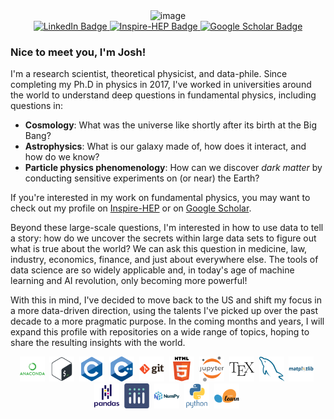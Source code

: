 <div align="middle">
<img src="https://github.com/JoshuaAEby/JoshuaAEby/assets/162149706/f920e805-73da-4706-9f42-4e4e2eb0fb47" alt="image" width="800">
</div>
<div id="badges" align="center">
  <a href="https://www.linkedin.com/in/joshua-eby-02bb622b7/" target="_blank">
    <img src="https://img.shields.io/badge/LinkedIn-blue?style=for-the-badge&logo=linkedin&logoColor=white" alt="LinkedIn Badge"/>
  </a>
  <a href="https://inspirehep.net/authors/1497168?ui-citation-summary=true" target="_blank">
    <img src="https://img.shields.io/badge/InspireHEP-red?style=for-the-badge&logoColor=white" alt="Inspire-HEP Badge"/>
  </a>
  <a href="https://scholar.google.com/citations?hl=en&user=_VcEY4wAAAAJ" target="_blank">
    <img src="https://img.shields.io/badge/Google_Scholar-green?style=for-the-badge&logoColor=white" alt="Google Scholar Badge"/>
  </a>
</div>


### Nice to meet you, I'm Josh!

I'm a research scientist, theoretical physicist, and data-phile. Since completing my Ph.D in physics in 2017, I've worked in universities around the world to understand deep questions in fundamental physics, including questions in:
* **Cosmology**: What was the universe like shortly after its birth at the Big Bang?
* **Astrophysics**: What is our galaxy made of, how does it interact, and how do we know?
* **Particle physics phenomenology**: How can we discover *dark matter* by conducting sensitive experiments on (or near) the Earth?

If you're interested in my work on fundamental physics, you may want to check out my profile on [Inspire-HEP](https://inspirehep.net/authors/1497168?ui-citation-summary=true&ui-exclude-self-citations=true) or on [Google Scholar](https://scholar.google.com/citations?hl=en&user=_VcEY4wAAAAJ).

Beyond these large-scale questions, I'm interested in how to use data to tell a story: how do we uncover the secrets within large data sets to figure out what is true about the world? We can ask this question in medicine, law, industry, economics, finance, and just about everywhere else. The tools of data science are so widely applicable and, in today's age of machine learning and AI revolution, only becoming more powerful!

With this in mind, I've decided to move back to the US and shift my focus in a more data-driven direction, using the talents I've picked up over the past decade to a more pragmatic purpose. In the coming months and years, I will expand this profile with repositories on a wide range of topics, hoping to share the resulting insights with the world.

<div align="middle">
  <img src="https://github.com/devicons/devicon/blob/master/icons/anaconda/anaconda-original-wordmark.svg" title="Anaconda" alt="Anaconda" width="40" height="40"/>&nbsp;
  <img src="https://github.com/devicons/devicon/blob/master/icons/bash/bash-original.svg" title="Bash" alt="Bash" width="40" height="40"/>&nbsp;
  <img src="https://github.com/devicons/devicon/blob/master/icons/c/c-original.svg" title="C" alt="C" width="40" height="40"/>&nbsp;
  <img src="https://github.com/devicons/devicon/blob/master/icons/cplusplus/cplusplus-original.svg" title="C" alt="C" width="40" height="40"/>&nbsp;
  <img src="https://github.com/devicons/devicon/blob/master/icons/git/git-original-wordmark.svg" title="Jupyter" alt="Jupyter" width="40" height="40"/>&nbsp;
  <img src="https://github.com/devicons/devicon/blob/master/icons/html5/html5-original-wordmark.svg" title="Jupyter" alt="Jupyter" width="40" height="40"/>&nbsp;
  <img src="https://github.com/devicons/devicon/blob/master/icons/jupyter/jupyter-original-wordmark.svg" title="Jupyter" alt="Jupyter" width="40" height="40"/>&nbsp;
  <img src="https://github.com/devicons/devicon/blob/master/icons/tex/tex-original.svg" title="LaTeX" alt="LaTeX" width="40" height="40"/>&nbsp;
  <img src="https://github.com/devicons/devicon/blob/master/icons/mysql/mysql-original.svg" title="MySQL" alt="MySQL" width="40" height="40"/>&nbsp;
  <img src="https://github.com/devicons/devicon/blob/master/icons/matplotlib/matplotlib-original-wordmark.svg" title="MatPlotLib" alt="MatPlotLib" width="40" height="40"/>&nbsp;
  <img src="https://github.com/devicons/devicon/blob/master/icons/pandas/pandas-original-wordmark.svg" title="Plotly" alt="Plotly " width="40" height="40"/>&nbsp;
  <img src="https://github.com/devicons/devicon/blob/master/icons/plotly/plotly-original.svg" title="Plotly" alt="Plotly " width="40" height="40"/>&nbsp;
  <img src="https://github.com/devicons/devicon/blob/master/icons/numpy/numpy-original-wordmark.svg" title="Python" alt="Python" width="40" height="40"/>&nbsp;
  <img src="https://github.com/devicons/devicon/blob/master/icons/python/python-original-wordmark.svg" title="Python" alt="Python" width="40" height="40"/>&nbsp;
  <img src="https://github.com/devicons/devicon/blob/master/icons/scikitlearn/scikitlearn-original.svg"  title="Scikitlearn" alt="Scikitlearn" width="40" height="40"/>&nbsp;
</div>

<!--
**JoshuaAEby/JoshuaAEby** is a ✨ _special_ ✨ repository because its `README.md` (this file) appears on your GitHub profile.

Here are some ideas to get you started:

- 🔭 I’m currently working on ...
- 🌱 I’m currently learning ...
- 👯 I’m looking to collaborate on ...
- 🤔 I’m looking for help with ...
- 💬 Ask me about ...
- 📫 How to reach me: ...
- 😄 Pronouns: ...
- ⚡ Fun fact: ...
-->
